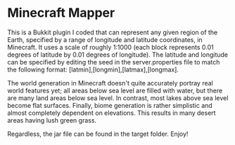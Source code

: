 # Minecraft Mapper

This is a Bukkit plugin I coded that can represent any given region of the Earth, specified by a range of longitude and latitude coordinates, in Minecraft. It uses a scale of roughly 1:1000 (each block represents 0.01 degrees of latitude by 0.01 degrees of longitude). The latitude and longitude can be specified by editing the seed in the server.properties file to match the following format: [latmin],[longmin],[latmax],[longmax].

The world generation in Minecraft doesn't quite accurately portray real world features yet; all areas below sea level are filled with water, but there are many land areas below sea level. In contrast, most lakes above sea level become flat surfaces. Finally, biome generation is rather simplistic and almost completely dependent on elevations. This results in many desert areas having lush green grass.

Regardless, the jar file can be found in the target folder. Enjoy!
